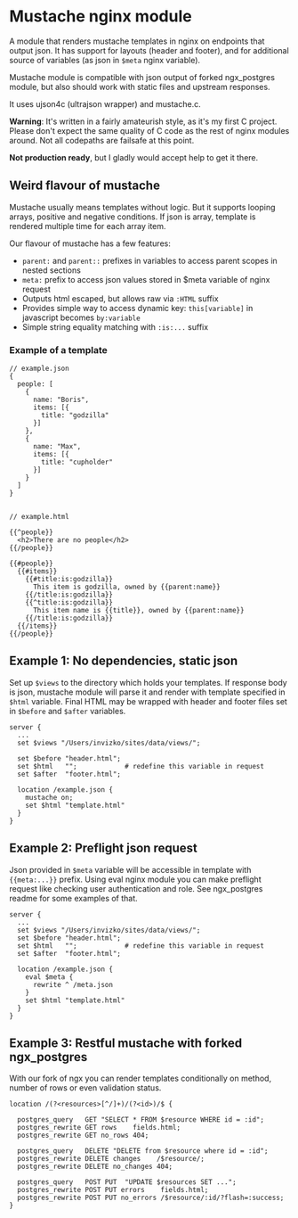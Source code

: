 # Mustache nginx module

A module that renders mustache templates in nginx on endpoints that output json. It has support for layouts (header and footer), and for additional source of variables (as json in `$meta` nginx variable). 

Mustache module is compatible with json output of forked ngx_postgres module, but also should work with static files and upstream responses. 

It uses ujson4c (ultrajson wrapper) and mustache.c. 

**Warning**: It's written in a fairly amateurish style, as it's my first C project. Please don't expect the same quality of C code as the rest of nginx modules around. Not all codepaths are failsafe at this point.

**Not production ready**, but I gladly would accept help to get it there.

## Weird flavour of mustache

Mustache usually means templates without logic. But it supports looping arrays, positive and negative conditions. 
If json is array, template is rendered multiple time for each array item.

Our flavour of mustache has a few features:

* `parent:` and `parent::` prefixes in variables to access parent scopes in nested sections
* `meta:` prefix to access json values stored in $meta variable of nginx request
* Outputs html escaped, but allows raw via `:HTML` suffix
* Provides simple way to access dynamic key: `this[variable]` in javascript becomes `by:variable`
* Simple string equality matching with `:is:...` suffix

### Example of a template


    // example.json
    {
      people: [
        {
          name: "Boris", 
          items: [{
            title: "godzilla"
          }]
        },
        {
          name: "Max", 
          items: [{
            title: "cupholder"
          }]
        }
      ]
    }


    // example.html
    
    {{^people}}
      <h2>There are no people</h2>
    {{/people}}

    {{#people}}
      {{#items}}
        {{#title:is:godzilla}}
          This item is godzilla, owned by {{parent:name}}
        {{/title:is:godzilla}}
        {{^title:is:godzilla}}
          This item name is {{title}}, owned by {{parent:name}}
        {{/title:is:godzilla}}
      {{/items}}
    {{/people}}


## Example 1: No dependencies, static json

Set up `$views` to the directory which holds your templates. If response body is json, mustache module will parse it and render with template specified in `$html` variable. Final HTML may be wrapped with header and footer files set in `$before` and `$after` variables.


    server {
      ...
      set $views "/Users/invizko/sites/data/views/";

      set $before "header.html";
      set $html   "";            # redefine this variable in request
      set $after  "footer.html";

      location /example.json {
        mustache on;
        set $html "template.html"
      }
    }


## Example 2: Preflight json request

Json provided in `$meta` variable will be accessible in template with `{{meta:...}}` prefix. Using eval nginx module you can make preflight request like checking user authentication and role. See ngx_postgres readme for some examples of that.


    server {
      ...
      set $views "/Users/invizko/sites/data/views/";
      set $before "header.html";
      set $html   "";            # redefine this variable in request
      set $after  "footer.html";

      location /example.json {
        eval $meta {
          rewrite ^ /meta.json
        }
        set $html "template.html"
      }
    }


## Example 3: Restful mustache with forked ngx_postgres
  
With our fork of ngx you can render templates conditionally on method, number of rows or even validation status. 

    
    location /(?<resources>[^/]+)/(?<id>)/$ {

      postgres_query   GET "SELECT * FROM $resource WHERE id = :id";
      postgres_rewrite GET rows    fields.html;
      postgres_rewrite GET no_rows 404;

      postgres_query   DELETE "DELETE from $resource where id = :id";
      postgres_rewrite DELETE changes    /$resource/;
      postgres_rewrite DELETE no_changes 404;

      postgres_query   POST PUT  "UPDATE $resources SET ...";
      postgres_rewrite POST PUT errors    fields.html;
      postgres_rewrite POST PUT no_errors /$resource/:id/?flash=:success;
    }
